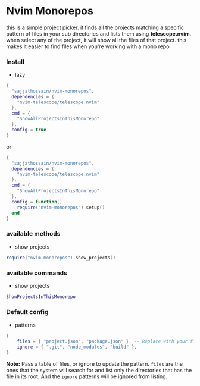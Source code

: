 <h1>Nvim Monorepos</h1>

this is a simple project picker. it finds all the projects matching a specific pattern of files in your sub directories and lists them using **telescope.nvim**. when select any of the project, it will show all the files of that project. this makes it easier to find files when you're working with a mono repo

### Install

- lazy

```lua
{
  "sajjathossain/nvim-monorepos",
  dependencies = {
    "nvim-telescope/telescope.nvim"
  },
  cmd = {
    "ShowAllProjectsInThisMonorepo"
  },
  config = true
}
```

or

```lua
{
  "sajjathossain/nvim-monorepos",
  dependencies = {
    "nvim-telescope/telescope.nvim"
  },
  cmd = {
    "ShowAllProjectsInThisMonorepo"
  },
  config = function()
    require("nvim-monorepos").setup()
  end
}
```

### available methods

- show projects

```lua
require("nvim-monorepos").show_projects()
```

### available commands

- show projects

```lua
ShowProjectsInThisMonorepo
```

### Default config

- patterns

```lua
{
    files = { "project.json", "package.json" }, -- Replace with your file patterns
    ignore = { ".git", "node_modules", "build" },
}
```

**Note:** Pass a table of files, or ignore to update the pattern. `files` are the ones that the system will search for and list only the directories that has the file in its root. And the `ignore` patterns will be ignored from listing.
